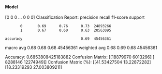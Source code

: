#### Model
[0 0 0 ... 0 0 0]
Classification Report:
              precision    recall  f1-score   support

           0       0.69      0.76      0.73  24893266
           1       0.67      0.60      0.63  20563095

    accuracy                           0.69  45456361
   macro avg       0.68      0.68      0.68  45456361
weighted avg       0.68      0.69      0.68  45456361

Accuracy: 0.6853808425183882
Confusion Matrix:
[[18879970  6013296]
 [ 8288146 12274949]]
Confusion Matrix (%):
[[41.53427504 13.22872282]
 [18.23319293 27.00380921]]
